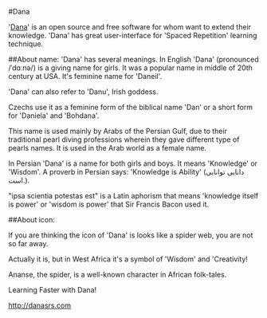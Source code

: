 #Dana

'[Dana](http://danasrs.com)' is an open source and free software for whom want to extend their knowledge. 'Dana' has great user-interface for 'Spaced Repetition' learning technique. 


##About name:
'Dana' has several meanings. In English 'Dana' (pronounced /ˈdɑːnə/) is a giving name for girls. It was a popular name in middle of 20th century at USA. It's feminine name for 'Daneil'.

'Dana' can also refer to 'Danu', Irish goddess.

Czechs use it as a feminine form of the biblical name 'Dan' or a short form for 'Daniela' and 'Bohdana'.

This name is used mainly by Arabs of the Persian Gulf, due to their traditional pearl diving professions wherein they gave different type of pearls names. It is used in the Arab world as a female name.

In Persian 'Dana' is a name for both girls and boys. It means 'Knowledge' or 'Wisdom'. A proverb in Persian says: 'Knowledge is Ability' (دانایی توانایی است.).

"ipsa scientia potestas est" is a Latin aphorism that means 'knowledge itself is power' or 'wisdom is power' that Sir Francis Bacon used it.

##About icon:

If you are thinking the icon of 'Dana' is looks like a spider web, you are not so far away.

Actually it is, but in West Africa it's a symbol of 'Wisdom' and 'Creativity!

Ananse, the spider, is a well-known character in African folk-tales.

Learning Faster with Dana!

http://danasrs.com
